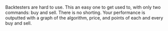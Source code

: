 Backtesters are hard to use. This an easy one to get used to, with only two commands: buy and sell. There is no shorting. Your performance is outputted with a graph of the algorithm, price, and points of each and every buy and sell.

